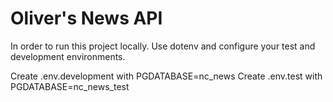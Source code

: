 # Oliver's News API

In order to run this project locally. Use dotenv and configure your test and development environments.

Create .env.development with PGDATABASE=nc_news
Create .env.test with PGDATABASE=nc_news_test